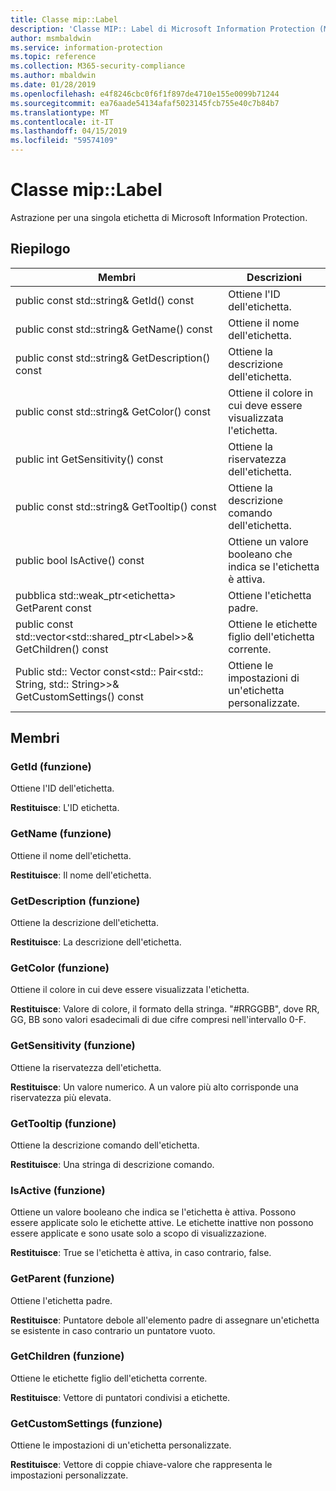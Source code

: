 ```yaml
---
title: Classe mip::Label
description: 'Classe MIP:: Label di Microsoft Information Protection (MIP) SDK vengono documentate.'
author: msmbaldwin
ms.service: information-protection
ms.topic: reference
ms.collection: M365-security-compliance
ms.author: mbaldwin
ms.date: 01/28/2019
ms.openlocfilehash: e4f8246cbc0f6f1f897de4710e155e0099b71244
ms.sourcegitcommit: ea76aade54134afaf5023145fcb755e40c7b84b7
ms.translationtype: MT
ms.contentlocale: it-IT
ms.lasthandoff: 04/15/2019
ms.locfileid: "59574109"
---
```

# <a name="class-miplabel"></a>Classe mip::Label 
Astrazione per una singola etichetta di Microsoft Information Protection.
  
## <a name="summary"></a>Riepilogo
 Membri                        | Descrizioni                                
--------------------------------|---------------------------------------------
public const std::string& GetId() const  |  Ottiene l'ID dell'etichetta.
public const std::string& GetName() const  |  Ottiene il nome dell'etichetta.
public const std::string& GetDescription() const  |  Ottiene la descrizione dell'etichetta.
public const std::string& GetColor() const  |  Ottiene il colore in cui deve essere visualizzata l'etichetta.
public int GetSensitivity() const  |  Ottiene la riservatezza dell'etichetta.
public const std::string& GetTooltip() const  |  Ottiene la descrizione comando dell'etichetta.
public bool IsActive() const  |  Ottiene un valore booleano che indica se l'etichetta è attiva.
pubblica std::weak_ptr\<etichetta\> GetParent const  |  Ottiene l'etichetta padre.
public const std::vector\<std::shared_ptr\<Label\>\>& GetChildren() const  |  Ottiene le etichette figlio dell'etichetta corrente.
Public std:: Vector const\<std:: Pair\<std:: String, std:: String\>\>& GetCustomSettings() const  |  Ottiene le impostazioni di un'etichetta personalizzate.
  
## <a name="members"></a>Membri
  
### <a name="getid-function"></a>GetId (funzione)
Ottiene l'ID dell'etichetta.

  
**Restituisce**: L'ID etichetta.
  
### <a name="getname-function"></a>GetName (funzione)
Ottiene il nome dell'etichetta.

  
**Restituisce**: Il nome dell'etichetta.
  
### <a name="getdescription-function"></a>GetDescription (funzione)
Ottiene la descrizione dell'etichetta.

  
**Restituisce**: La descrizione dell'etichetta.
  
### <a name="getcolor-function"></a>GetColor (funzione)
Ottiene il colore in cui deve essere visualizzata l'etichetta.

  
**Restituisce**: Valore di colore, il formato della stringa. "#RRGGBB", dove RR, GG, BB sono valori esadecimali di due cifre compresi nell'intervallo 0-F.
  
### <a name="getsensitivity-function"></a>GetSensitivity (funzione)
Ottiene la riservatezza dell'etichetta.

  
**Restituisce**: Un valore numerico. A un valore più alto corrisponde una riservatezza più elevata.
  
### <a name="gettooltip-function"></a>GetTooltip (funzione)
Ottiene la descrizione comando dell'etichetta.

  
**Restituisce**: Una stringa di descrizione comando.
  
### <a name="isactive-function"></a>IsActive (funzione)
Ottiene un valore booleano che indica se l'etichetta è attiva.
Possono essere applicate solo le etichette attive. Le etichette inattive non possono essere applicate e sono usate solo a scopo di visualizzazione. 

  
**Restituisce**: True se l'etichetta è attiva, in caso contrario, false.
  
### <a name="getparent-function"></a>GetParent (funzione)
Ottiene l'etichetta padre.

  
**Restituisce**: Puntatore debole all'elemento padre di assegnare un'etichetta se esistente in caso contrario un puntatore vuoto.
  
### <a name="getchildren-function"></a>GetChildren (funzione)
Ottiene le etichette figlio dell'etichetta corrente.

  
**Restituisce**: Vettore di puntatori condivisi a etichette.
  
### <a name="getcustomsettings-function"></a>GetCustomSettings (funzione)
Ottiene le impostazioni di un'etichetta personalizzate.

  
**Restituisce**: Vettore di coppie chiave-valore che rappresenta le impostazioni personalizzate.